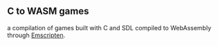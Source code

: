 ## C to WASM games
a compilation of games built with C and SDL compiled to WebAssembly through [Emscripten](https://emscripten.org/).
